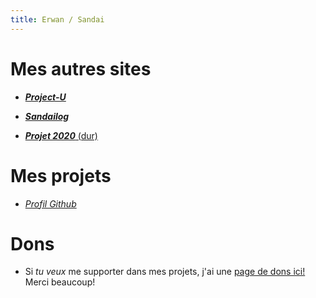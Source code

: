 ```yaml
---
title: Erwan / Sandai
---
```


# Mes autres sites

- [***Project-U***](./Project-U/)

- [***Sandailog***](./sandailog/)

- [***Projet 2020*** (dur)](./projet-2020/)

# Mes projets

- [*Profil Github*](https://github.com/Sandaidev)

# Dons
- Si *tu veux* me supporter dans mes projets, j'ai une [page de dons ici!](/dons/) Merci beaucoup!

